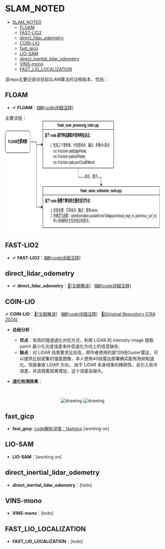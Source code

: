 # SLAM_NOTED
- [SLAM\_NOTED](#slam_noted)
  - [FLOAM](#floam)
  - [FAST-LIO2](#fast-lio2)
  - [direct\_lidar\_odemetry](#direct_lidar_odemetry)
  - [COIN-LIO](#coin-lio)
  - [fast\_gicp](#fast_gicp)
  - [LIO-SAM](#lio-sam)
  - [direct\_inertial\_lidar\_odemetry](#direct_inertial_lidar_odemetry)
  - [VINS-mono](#vins-mono)
  - [FAST\_LIO\_LOCALIZATION](#fast_lio_localization)


该repo主要记录对目前SLAM算法的注释版本，包括：
## FLOAM
- ✔ **FLOAM**：[⌨[code详细注释]](https://github.com/YZH-bot/SLAM_NOTED/tree/master/floam)

主要流程：
<img src="./notes/floam/floam.png" height="360">

## FAST-LIO2
- ✔ **FAST-LIO2**：[⌨[code详细注释]](https://github.com/YZH-bot/SLAM_NOTED/tree/master/FAST_LIO)

## direct_lidar_odemetry
- ✔ **direct_lidar_odemetry**：[📖[文献解读]](https://zhuanlan.zhihu.com/p/677991232)$~~~$[⌨[code详细注释]](https://github.com/YZH-bot/SLAM_NOTED/tree/master/direct_lidar_odometry)
  
## COIN-LIO
✔ **COIN-LIO**：[📖[文献解读]](https://zhuanlan.zhihu.com/p/697885897)$~~~$[⌨[code详细注释]](https://github.com/YZH-bot/SLAM_NOTED/tree/master/coin-lio)$~~~$[📖[Original Repository ICRA 2024]](https://github.com/ethz-asl/COIN-LIO)
- **总结分析**：
  - **优点**：有效的隧道退化对抗方式，利用 LiDAR 的 intensity image 提取 patch 最小化光度误差来补偿退化方向上的信息缺失;
  - **缺点**：对 LiDAR 线束要求比较高，原作者使用的是128线Ouster雷达，可以提供比较密集的强度图像，本人使用40线雷达部署确实能有效抑制退化，但是垂直 LiDAR 方向， 由于 LiDAR 本身线束的稀疏性，会引入些许误差，并且随着距离增加，这个误差会越大。

- **退化检测效果**：
<br>
<p align="center">
    <img src="./notes/coin-lio/degeneration direction.gif" alt="drawing" width="360"/>
    <img src="./notes/coin-lio/degeneration direction2.gif" alt="drawing" width="360"/>
</p>



## fast_gicp
- **fast_gicp**: [code解析详情：fastgicp](https://github.com/YZH-bot/SLAM_NOTED/tree/master/fast_gicp) [working on]

## LIO-SAM
- **LIO-SAM**：[working on]

## direct_inertial_lidar_odemetry
- **direct_inertial_lidar_odemetry**：[todo]

## VINS-mono
- **VINS-mono**：[todo]

## FAST_LIO_LOCALIZATION
- **FAST_LIO_LOCALIZATION**：[todo]
